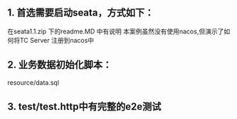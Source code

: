 ## 1. 首选需要启动seata，方式如下：
在seata1.1.zip 下的readme.MD 中有说明
本案例虽然没有使用nacos,但演示了如何将TC Server 注册到nacos中
## 2. 业务数据初始化脚本：
resource/data.sql

## 3. test/test.http中有完整的e2e测试
